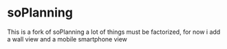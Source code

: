 # soPlanning

This is a fork of soPlanning
a lot of things must be factorized, for now i add a wall view and a 
mobile smartphone view

